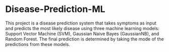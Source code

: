# Disease-Prediction-ML
This project is a disease prediction system that takes symptoms as input and predicts the most likely disease using three machine learning models: Support Vector Machine (SVM), Gaussian Naive Bayes (GaussianNB), and Random Forest. The final prediction is determined by taking the mode of the predictions from these models.
